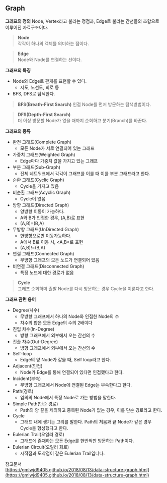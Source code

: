 
## Graph  

**그래프의 정의** 
Node, Vertex라고 불리는 정점과, Edge로 불리는 간선들의 조합으로 이루어진 자료구조이다.  

> **Node**  
> 각각이 하나의 객체를 의미하는 점이다.  

> **Edge**  
> Node와 Node를 연결하는 선이다.  

**그래프의 특징**  
- Node와 Edge로 관게를 표현할 수 있다.  
	- 지도, 노선도, 회로 등  
- BFS, DFS로 탐색한다.

> **BFS(Breath-First Search)** 
> 인접 Node를 먼저 방문하는 탐색방법이다.  

> **DFS(Depth-First Search)**  
> 더 이상 방문할 Node가 없을 때까지 순회하고 분기(Branch)를 바꾼다.  

**그래프의 종류**  
- 완전 그래프(Complete Graph)  
	- 모든 Node가 서로 연결되어 있는 그래프   
- 가중치 그래프(Weighted Graph)  
	- Edge마다 가중치 값을 가지고 있는 그래프  
- 부분 그래프(Sub-Graph)  
	- 전체 네트워크에서 각각이 그래프를 이룰 때 이를 부분 그래프라고 한다.  
- 순환 그래프(Cyclic Graph)  
	- Cycle을 가지고 있음  
- 비순환 그래프(Acyclic Graph)  
	- Cycle이 없음  
- 방향 그래프(Directed Graph)  
	- 양방향 이동이 가능하다.  
	- A와 B가 인접한 경우, (A,B)로 표현  
	- (A,B)=(B,A)  
- 무방향 그래프(UnDirected Graph)  
	- 한방향으로만 이동가능하다.  
	- A에서 B로 이동 시, <A,B>로 표현  
	- (A,B)!=(B,A)   
- 연결 그래프(Connected Graph)  
	- 무방향 그래프의 모든 노드가 연결되어 있음  
- 비연결 그래프(Disconnected Graph)  
	- 특정 노드에 대한 경로가 없음  

> **Cycle**  
> 그래프 순회하며 출발 Node를 다시 방문하는 경우 Cycle을 이룬다고 한다.  
  
**그래프 관련 용어**    
- Degree(차수)  
	- 무방향 그래프에서 하나의 Node와 인접한 Node의 수  
	- 차수의 합은 모든 Edge의 수의 2배이다  
- 진입 차수(In-Degree)  
	- 방향 그래프에서 외부에서 오는 간선의 수  
- 진출 차수(Out-Degree) 
	- 방향 그래프에서 외부에서 오는 간선의 수  
- Self-loop  
	- Edge의 양 Node가 같을 때, Self loop라고 한다.  
- Adjacent(인접)  
	- Node가 Edge를 통해 연결되어 있다면 인접했다고 한다.  
- Incident(부속)  
	- 무방향 그래프에서 Node에 연결된 Edge는 부속한다고 한다.  
- Path(경로)  
	- 임의의 Node에서 특정 Node로 가는 방법을 말한다.  
- Simple Path(단순 경로)  
	- Path의 양 끝을 제외하고 중복된 Node가 없는 경우, 이를 단순 경로라고 한다.  
- Cycle  
	- 그래프 내에 생기는 고리를 말한다. Path의 처음과 끝 Node가 같은 경우 Cycle을 형성했다고 한다.  
- Eulerian Trail(오일러 경로)  
	- 그래프에 존재하는 모든 Edge를 한번씩만 방문하는 Path이다.  
- Eulerian Circuit(오일러 회로)  
	- 시작점과 도착점이 같은 Eulerian Trail입니다.  

참고문서  
[https://gmlwjd9405.github.io/2018/08/13/data-structure-graph.html](https://gmlwjd9405.github.io/2018/08/13/data-structure-graph.html)  
